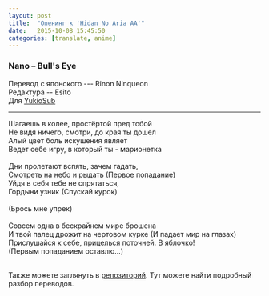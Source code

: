 ```yaml
---
layout: post
title:  "Опенинг к 'Hidan No Aria AA'"
date:   2015-10-08 15:45:50
categories: [translate, anime]
---
```

<div class="modal fade" id="myModal" tabindex="-1" role="dialog" aria-labelledby="myModalLabel" aria-hidden="true">
      <div class="modal-dialog">
        <div class="modal-content">
		<center>
          <div class="modal-body">               
          </div>
		</center>
        </div><!-- /.modal-content -->
      </div><!-- /.modal-dialog -->
    </div><!-- /.modal -->

<div class="thumbnails">
</div>

### Nano &ndash; Bull's Eye

Перевод с японского --- Rinon Ninqueon<br>
Редактура -- Esito<br>
Для <a href="http://vk.com/yukiosub">YukioSub</a><br>
<hr>
Шагаешь в колее, простёртой пред тобой<br>
Не видя ничего, смотри, до края ты дошел<br>
Алый цвет боль искушения являет<br>
Ведет себе игру, в который ты - марионетка<br>
<br>
Дни пролетают вспять, зачем гадать,<br>
Смотреть на небо и рыдать (Первое попадание)<br>
Уйдя в себя тебе не спрятаться,<br>
Гордыни узник (Спускай курок)<br>
<br>
(Брось мне упрек)<br>
<br>
Совсем одна в бескрайнем мире брошена<br>
И твой палец дрожит на чертовом курке (И падает мир на глазах)<br>
Прислушайся к себе, прицелься поточней. В яблочко!<br>
(Первым попаданием оставлю...)<br>
<br><p>Также можете заглянуть в <a href="https://github.com/RinonNinqueon/source/tree/master/translate">репозиторий</a>. Тут можете найти подробный разбор переводов.</p>
<br><br><br><br><br>